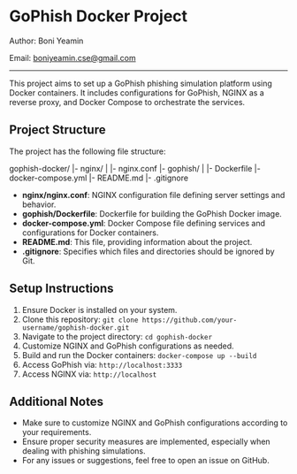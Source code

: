 # GoPhish Docker Project

Author: Boni Yeamin

Email: boniyeamin.cse@gmail.com

---
This project aims to set up a GoPhish phishing simulation platform using Docker containers. It includes configurations for GoPhish, NGINX as a reverse proxy, and Docker Compose to orchestrate the services.

## Project Structure

The project has the following file structure:


gophish-docker/
|- nginx/
| |- nginx.conf
|- gophish/
| |- Dockerfile
|- docker-compose.yml
|- README.md
|- .gitignore




- **nginx/nginx.conf**: NGINX configuration file defining server settings and behavior.
- **gophish/Dockerfile**: Dockerfile for building the GoPhish Docker image.
- **docker-compose.yml**: Docker Compose file defining services and configurations for Docker containers.
- **README.md**: This file, providing information about the project.
- **.gitignore**: Specifies which files and directories should be ignored by Git.

## Setup Instructions

1. Ensure Docker is installed on your system.
2. Clone this repository: `git clone https://github.com/your-username/gophish-docker.git`
3. Navigate to the project directory: `cd gophish-docker`
4. Customize NGINX and GoPhish configurations as needed.
5. Build and run the Docker containers: `docker-compose up --build`
6. Access GoPhish via: `http://localhost:3333`
7. Access NGINX via: `http://localhost`

## Additional Notes

- Make sure to customize NGINX and GoPhish configurations according to your requirements.
- Ensure proper security measures are implemented, especially when dealing with phishing simulations.
- For any issues or suggestions, feel free to open an issue on GitHub.

